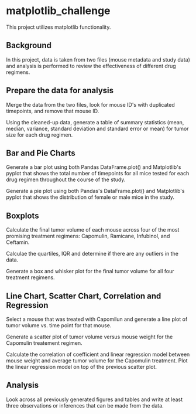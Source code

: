 # matplotlib_challenge
This project utilizes matplotlib functionality.  

## Background
In this project, data is taken from two files (mouse metadata and study data) and analysis is performed to review the effectiveness of different drug regimens.  

## Prepare the data for analysis
Merge the data from the two files, look for mouse ID's with duplicated timepoints, and remove that mouse ID.  

Using the cleaned-up data, generate a table of summary statistics (mean, median, variance, standard deviation and standard error or mean) for tumor size for each drug regimen.  

## Bar and Pie Charts
Generate a bar plot using both Pandas DataFrame.plot() and Matplotlib's pyplot that shows the total number of timepoints for all mice tested for each drug regimen throughout the course of the study. 

Generate a pie plot using both Pandas's DataFrame.plot() and Matplotlib's pyplot that shows the distribution of female or male mice in the study.

## Boxplots
Calculate the final tumor volume of each mouse across four of the most promising treatment regimens: Capomulin, Ramicane, Infubinol, and Ceftamin.  

Calculae the quartiles, IQR and determine if there are any outliers in the data.

Generate a box and whisker plot for the final tumor volume for all four treatment regimens.  


## Line Chart, Scatter Chart, Correlation and Regression
Select a mouse that was treated with Capomilun and generate a line plot of tumor volume vs. time point for that mouse.  

Generate a scatter plot of tumor volume versus mouse weight for the Capomulin treatement regimen.  

Calculate the correlation of coefficient and linear regression model between mouse weight and average tumor volume for the Capomulin treatment.  Plot the linear regression model on top of the previous scatter plot.  

## Analysis
Look across all previously generated figures and tables and write at least three observations or inferences that can be made from the data.  
